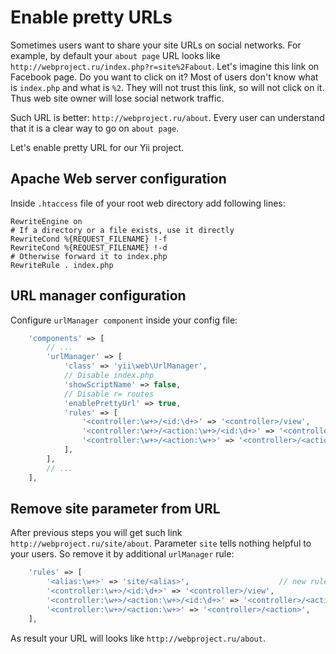 Enable pretty URLs
=======================================

Sometimes users want to share your site URLs on social networks. 
For example, by default your `about page` URL looks like `http://webproject.ru/index.php?r=site%2Fabout`.
Let's imagine this link on Facebook page. Do you want to click on it? Most of users don't know
what is `index.php` and what is `%2`. They will not trust this link, so will not click on it. Thus web site owner will lose
social network traffic.

Such URL is better: `http://webproject.ru/about`. Every user can understand that it is a clear way to go on
`about page`.

Let's enable pretty URL for our Yii project.


Apache Web server configuration
---------

Inside `.htaccess` file of your root web directory add following lines:

```
RewriteEngine on
# If a directory or a file exists, use it directly
RewriteCond %{REQUEST_FILENAME} !-f
RewriteCond %{REQUEST_FILENAME} !-d
# Otherwise forward it to index.php
RewriteRule . index.php
```


URL manager configuration
---------

Configure `urlManager component` inside your config file:
```php
    'components' => [
        // ...
        'urlManager' => [
            'class' => 'yii\web\UrlManager',
            // Disable index.php
            'showScriptName' => false,
            // Disable r= routes
            'enablePrettyUrl' => true,
            'rules' => [
                '<controller:\w+>/<id:\d+>' => '<controller>/view',
                '<controller:\w+>/<action:\w+>/<id:\d+>' => '<controller>/<action>',
                '<controller:\w+>/<action:\w+>' => '<controller>/<action>',
            ],
        ],
        // ...
    ],
```

Remove site parameter from URL
---------

After previous steps you will get such link `http://webproject.ru/site/about`. Parameter `site` tells nothing 
helpful to your users. So remove it by additional `urlManager` rule:
```php
    'rules' => [
        '<alias:\w+>' => 'site/<alias>',                    // new rule
        '<controller:\w+>/<id:\d+>' => '<controller>/view',
        '<controller:\w+>/<action:\w+>/<id:\d+>' => '<controller>/<action>',
        '<controller:\w+>/<action:\w+>' => '<controller>/<action>',
    ],
```

As result your URL will looks like `http://webproject.ru/about`.
